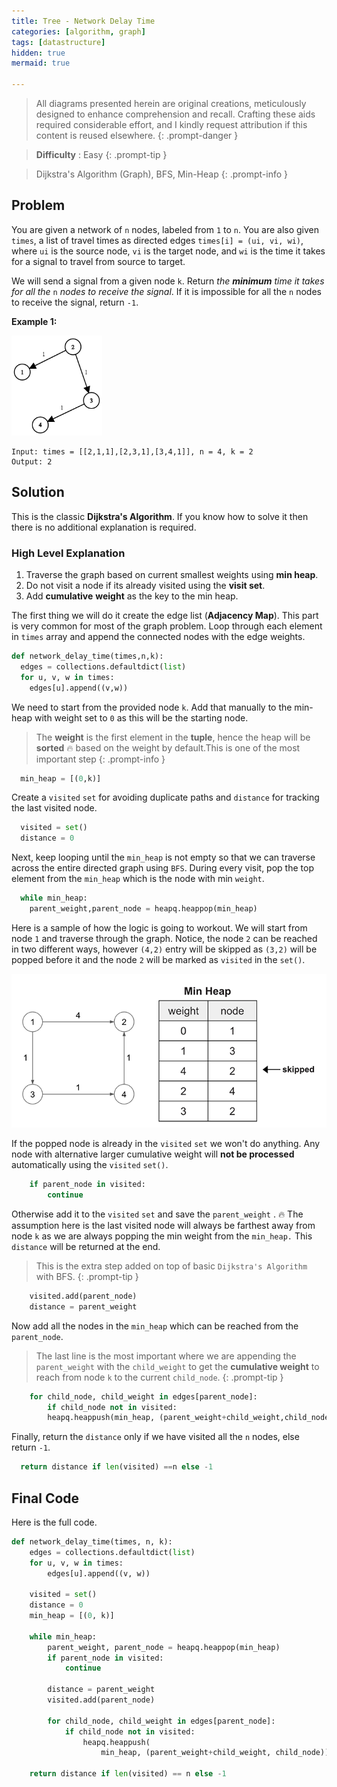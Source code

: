 ```yaml
---
title: Tree - Network Delay Time
categories: [algorithm, graph]
tags: [datastructure]
hidden: true
mermaid: true

---
```


> All diagrams presented herein are original creations, meticulously designed to enhance comprehension and recall. Crafting these aids required considerable effort, and I kindly request attribution if this content is reused elsewhere.
{: .prompt-danger }

> **Difficulty** :  Easy
{: .prompt-tip }

> Dijkstra's Algorithm (Graph), BFS, Min-Heap
{: .prompt-info }

## Problem

You are given a network of `n` nodes, labeled from `1` to `n`. You are also given `times`, a list of travel times as directed edges `times[i] = (ui, vi, wi)`, where `ui` is the source node, `vi` is the target node, and `wi` is the time it takes for a signal to travel from source to target.

We will send a signal from a given node `k`. Return *the **minimum** time it takes for all the* `n` *nodes to receive the signal*. If it is impossible for all the `n` nodes to receive the signal, return `-1`.

**Example 1:**

<img src="../assets/img/931_example_1.png" alt="addtwonumber1" style="zoom:67%;" />

```
Input: times = [[2,1,1],[2,3,1],[3,4,1]], n = 4, k = 2
Output: 2
```

## Solution

This is the classic **Dijkstra's Algorithm**. If you know how to solve it then there is no additional explanation is required. 

### High Level Explanation

1.	Traverse the graph based on current smallest weights using **min heap**.
2.	Do not visit a node if its already visited using the **visit set**.
3.	Add **cumulative** **weight** as the key to the min heap.

The first thing we will do it create the edge list (**Adjacency Map**). This part is very common for most of the graph problem. Loop through each element in `times` array and append the connected nodes with the edge weights.

```python
def network_delay_time(times,n,k):
  edges = collections.defaultdict(list)
  for u, v, w in times:
    edges[u].append((v,w))
```

We need to start from the provided node `k`. Add that manually to the min-heap with weight set to `0` as this will be the starting node. 

> The **weight** is the first element in the **tuple**, hence the heap will be **sorted** :fire: based on the weight by default.This is one of the most important step
{: .prompt-info }

```python
  min_heap = [(0,k)]
```

Create a `visited` `set` for avoiding duplicate paths and `distance` for tracking the last visited node.

```python
  visited = set()
  distance = 0
```

Next, keep looping until the `min_heap` is not empty so that we can traverse across the entire directed graph using `BFS`. During every visit, pop the top element from the `min_heap` which is the node with min `weight`.

```python
  while min_heap:
    parent_weight,parent_node = heapq.heappop(min_heap)
```

Here is a sample of how the logic is going to workout. We will start from node `1` and traverse through the graph. Notice, the node `2` can be reached in two different ways, however `(4,2)` entry will be skipped as `(3,2)` will be popped before it and the node `2` will be marked as `visited` in the `set()`.

<img src="../assets/img/image-20240420213137677.png" alt="image-20240420213137677" style="zoom: 100%;" />

If the popped node is already in the `visited` `set` we won't do anything. Any node with alternative larger cumulative weight will **not be processed** automatically using the `visited` `set()`.

```python
    if parent_node in visited:
    	continue
```

Otherwise add it to the `visited` `set` and save the `parent_weight` . :fire: The assumption here is the last visited node will always be farthest away from node `k` as we are always popping the min weight from the `min_heap.` This `distance` will be returned at the end.

> This is the extra step added on top of basic `Dijkstra's Algorithm` with BFS.
{: .prompt-tip }

```python
    visited.add(parent_node)
    distance = parent_weight
```

Now add all the nodes in the `min_heap` which can be reached from the `parent_node`. 

> The last line is the most important where we are appending the `parent_weight` with the `child_weight` to get the **cumulative weight** to reach from node `k` to the current `child_node`.
{: .prompt-tip }

```python
    for child_node, child_weight in edges[parent_node]:
    	if child_node not in visited:
      	heapq.heappush(min_heap, (parent_weight+child_weight,child_node))
```

Finally, return the `distance` only if we have visited all the `n` nodes, else return `-1`.

```python
  return distance if len(visited) ==n else -1
```

## Final Code 

Here is the full code.

```python
def network_delay_time(times, n, k):
    edges = collections.defaultdict(list)
    for u, v, w in times:
        edges[u].append((v, w))

    visited = set()
    distance = 0
    min_heap = [(0, k)]

    while min_heap:
        parent_weight, parent_node = heapq.heappop(min_heap)
        if parent_node in visited:
            continue

        distance = parent_weight
        visited.add(parent_node)

        for child_node, child_weight in edges[parent_node]:
            if child_node not in visited:
                heapq.heappush(
                    min_heap, (parent_weight+child_weight, child_node))

    return distance if len(visited) == n else -1
```



